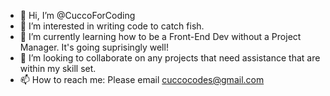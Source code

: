 - 👋 Hi, I’m @CuccoForCoding
- 👀 I’m interested in writing code to catch fish.
- 🌱 I’m currently learning how to be a Front-End Dev without a Project Manager. It's going suprisingly well!
- 💞️ I’m looking to collaborate on any projects that need assistance that are within my skill set. 
- 📫 How to reach me: Please email cuccocodes@gmail.com

<!---
CuccoForCoding/CuccoForCoding is a ✨ special ✨ repository because its `README.md` (this file) appears on your GitHub profile.
You can click the Preview link to take a look at your changes.
--->
